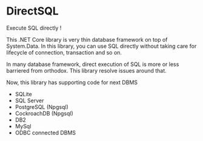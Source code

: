 # DirectSQL
Execute SQL directly !

This .NET Core library is very thin database framework on top of System.Data.
In this library, you can use SQL directly without taking care for lifecycle of connection, transaction and so on.

In many database framework, direct execution of SQL is more or less barriered from orthodox.
This library resolve issues around that.

Now, this library has supporting code for next DBMS
* SQLite
* SQL Server
* PostgreSQL (Npgsql)
* CockroachDB (Npgsql)
* DB2
* MySql
* ODBC connected DBMS
